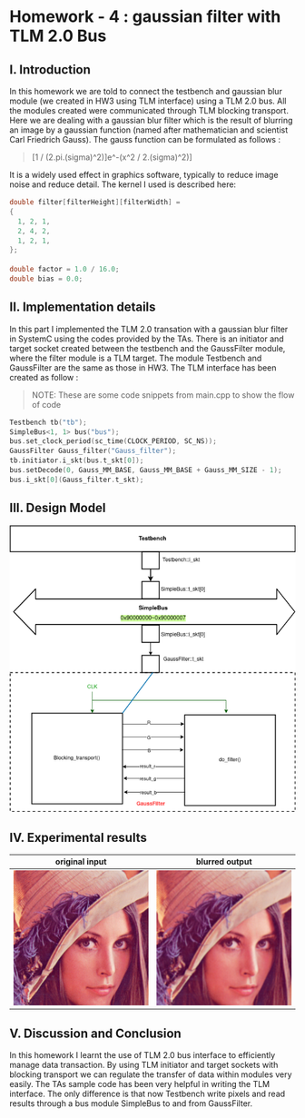 
# Homework - 4 : gaussian filter with TLM 2.0 Bus

## I. Introduction
In this homework we are told to connect the testbench and gaussian blur module (we created in HW3 using TLM interface) using a TLM 2.0 bus. All the modules created were communicated through TLM blocking transport. Here we are dealing with a gaussian blur filter which is the result of blurring an image by a gaussian function (named after mathematician and scientist Carl Friedrich Gauss). The gauss function can be formulated as follows : 
>[1 / (2.pi.(sigma)^2)]e^-(x^2 / 2.(sigma)^2)]


It is a widely used effect in graphics software, typically to reduce image noise and reduce detail. The kernel I used is described here: 

```c++
double filter[filterHeight][filterWidth] =
{
  1, 2, 1,
  2, 4, 2,
  1, 2, 1,
};

double factor = 1.0 / 16.0;
double bias = 0.0;
```

## II. Implementation details

In this part I implemented the TLM 2.0 transation with a gaussian blur filter in SystemC using the codes provided by the TAs. There is an initiator and target socket created between the testbench and the GaussFilter module, where the filter module is a TLM target. The module Testbench and GaussFilter are the same as those in HW3. The TLM interface has been created as follow :

> NOTE: These are some code snippets from main.cpp to show the flow of code

```c++
Testbench tb("tb");
SimpleBus<1, 1> bus("bus");
bus.set_clock_period(sc_time(CLOCK_PERIOD, SC_NS));
GaussFilter Gauss_filter("Gauss_filter");
tb.initiator.i_skt(bus.t_skt[0]);
bus.setDecode(0, Gauss_MM_BASE, Gauss_MM_BASE + Gauss_MM_SIZE - 1);
bus.i_skt[0](Gauss_filter.t_skt);

```

## III. Design Model

![design](hw4.png)



## IV. Experimental results

|original input | blurred output|
|---------------|---------------|
|![i](lena_std_short.bmp)|![o](out.bmp)|


## V. Discussion and Conclusion
In this homework I learnt the use of TLM 2.0 bus interface to efficiently manage data transaction. By using TLM initiator and target sockets with blocking transport we can regulate the transfer of data within modules very easily. The TAs sample code has been very helpful in writing the TLM interface. The only difference is that now Testbench write pixels and read results through a bus module SimpleBus to and from GaussFilter.  

